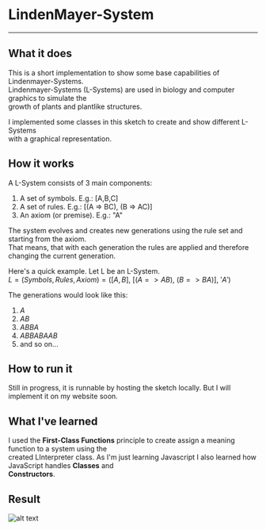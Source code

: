 # LindenMayer-System

----
## What it does
This is a short implementation to show some base capabilities of Lindenmayer-Systems. <br> 
Lindenmayer-Systems (L-Systems) are used in biology and computer graphics to simulate the <br>
growth of plants and plantlike structures.

I implemented some classes in this sketch to create and show different L-Systems <br>
with a graphical representation. 

## How it works
A L-System consists of 3 main components: 
  <ol>
  <li> A set of symbols. E.g.: [A,B,C] </li>
  <li> A set of rules. E.g.: [(A => BC), (B => AC)] </li>
  <li> An axiom (or premise). E.g.: "A" </li>
  </ol>

The system evolves and creates new generations using the rule set and starting from the axiom. <br>
That means, that with each generation the rules are applied and therefore changing the current generation. <br>

Here's a quick example. Let L be an L-System. <br>
$L = (Symbols, Rules, Axiom) = ([A, B],\ [(A => AB),\ (B => BA)],\ 'A')$

The generations would look like this: 
    <ol>
    <li> $A$ </li>
    <li> $AB$ </li>
    <li> $ABBA$ </li>
    <li> $ABBABAAB$ </li>
    <li> and so on... </li>
    </ol>

## How to run it
Still in progress, it is runnable by hosting the sketch locally. But I will implement it on my website soon.

## What I've learned
I used the **First-Class Functions** principle to create assign a meaning function to a system using the <br>
created LInterpreter class. As I'm just learning Javascript I also learned how JavaScript handles **Classes** and <br>
**Constructors**.

## Result
![alt text](https://github.com/ChrisBaderDev/LindenMayer-System/Images/ResultImage.jpg?raw=true)
    
